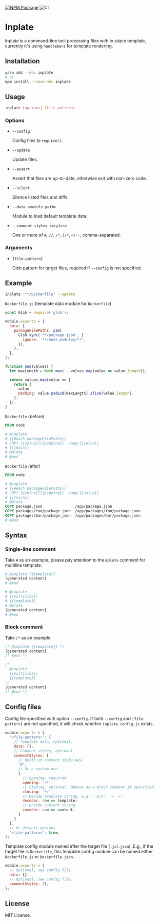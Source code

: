 [![NPM Package](https://badge.fury.io/js/inplate.svg)](https://www.npmjs.com/package/inplate)
![CI](https://github.com/makeflow/inplate/workflows/CI/badge.svg)

# Inplate

Inplate is a command-line tool processing files with in-place template, currently it's using `handlebars` for template rendering.

## Installation

```bash
yarn add --dev inplate
# or
npm install --save-dev inplate
```

## Usage

```bash
inplate [options] [file-pattern]
```

### Options

- `--config`

  Config files to `require()`.

- `--update`

  Update files.

- `--assert`

  Assert that files are up-to-date, otherwise exit with non-zero code.

- `--silent`

  Silence listed files and diffs.

- `--data <module-path>`

  Module to load default template data.

- `--comment-styles <styles>`

  One or more of `#`, `//`, `/*`, `{/*`, `<!--`, comma-separated.

### Arguments

- `[file-pattern]`

  Glob pattern for target files, required if `--config` is not specified.

## Example

```bash
inplate '**/Dockerfile' --update
```

`Dockerfile.js` (template data module for `Dockerfile`)

```js
const Glob = require('glob');

module.exports = {
  data: {
    packageFilePaths: pad(
      Glob.sync('**/package.json', {
        ignore: '**/node_modules/**',
      }),
    ),
  },
};

function pad(values) {
  let maxLength = Math.max(...values.map(value => value.length));

  return values.map(value => {
    return {
      value,
      padding: value.padEnd(maxLength).slice(value.length),
    };
  });
}
```

`Dockerfile` (before)

```dockerfile
FROM node

# @inplate
# {{#each packageFilePaths}}
# COPY {{value}}{{padding}}  /app/{{value}}
# {{/each}}
# @plate
# @end
```

`Dockerfile` (after)

```dockerfile
FROM node

# @inplate
# {{#each packageFilePaths}}
# COPY {{value}}{{padding}}  /app/{{value}}
# {{/each}}
# @plate
COPY package.json               /app/package.json
COPY packages/foo/package.json  /app/packages/foo/package.json
COPY packages/bar/package.json  /app/packages/bar/package.json
# @end
```

## Syntax

### Single-line comment

Take `#` as an example, please pay attention to the `@plate` comment for multiline template:

```bash
# @inplate {{template}}
[generated content]
# @end

# @inplate
# {{multiline}}
# {{template}}
# @plate
[generated content]
# @end
```

### Block comment

Take `/*` as an example:

```js
/* @inplate {{template}} */
[generated content]
/* @end */

/*
  @inplate
  {{multiline}}
  {{template}}
*/
[generated content]
/* @end */
```

## Config files

Config file specified with option `--config`. If both `--config` and `[file-pattern]` are not specified, it will check whether `inplate.config.js` exists.

```js
module.exports = {
  '<file-pattern>': {
    // Template data, optional.
    data: {},
    // Comment styles, optional.
    commentStyles: [
      // Built-in comment style key.
      '#',
      // Or a custom one.
      {
        // Opening, required.
        opening: '/*',
        // Closing, optional. Behave as a block comment if specified.
        closing: '*/',
        // Decode template string, e.g.: `&lt;` -> `<`.
        decoder: raw => template;
        // Encode content string.
        encoder: raw => content;
      }
    ]
  },
  // Or default options.
  '<file-pattern>': true,
};
```

Template config module named after the target file (`.js`/`.json`). E.g., if the target file is `Dockerfile`, this template config module can be named either `Dockerfile.js` or `Dockerfile.json`.

```js
module.exports = {
  // Optional, see config file.
  data: {},
  // Optional, see config file.
  commentStyles: [],
};
```

## License

MIT License.
